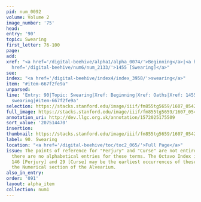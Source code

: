 ```yaml
---
pid: num_0092
volume: Volume 2
image_number: '75'
head:
entry: '90'
topic: Swearing
first_letter: 76-100
page:
add:
xref: "<a href='/digital-beehive/alpha1/alpha_0074/'>Beginning</a>|<a href='/digital-beehive/alpha4/alpha_0653/'>Oaths</a>|<a
  href='/digital-beehive/num6/num_2133/'>1455 [Swearing]</a>"
see:
index: "<a href='/digital-beehive/index4/index_3958/'>swearing</a>"
item: "#item-667f2fe9a"
unparsed:
line: 'Entry: 90|Topic: Swearing|Xref: Beginning|Xref: Oaths|Xref: 1455 [Swearing]|Index:
  swearing|#item-667f2fe9a'
selection: https://stacks.stanford.edu/image/iiif/fm855tg5659/1607_0542/280,4470,3070,616/full/0/default.jpg
full_image: https://stacks.stanford.edu/image/iiif/fm855tg5659/1607_0542/full/full/0/default.jpg
annotation_uri: http://dev.llgc.org.uk/annotation/1572025175509
sort_value: '207514470'
insertion:
thumbnail: https://stacks.stanford.edu/image/iiif/fm855tg5659/1607_0542/280,4470,600,180/250,/0/default.jpg
label: 90. Swearing
location: "<a href='/digital-beehive/toc/toc2_065/'>Full Page</a>"
issue: The points of reference for "Perjury" and "Curse" are not entirely clear, as
  there are no alphabetical entries for these terms. The Octavo Index indicates that
  146 [Perjury] and 29 [Curse] may be the earliest occurrences of these topics in
  the Numerical section of the Alvearium.
also_in_entry:
order: '091'
layout: alpha_item
collection: num1
---
```

